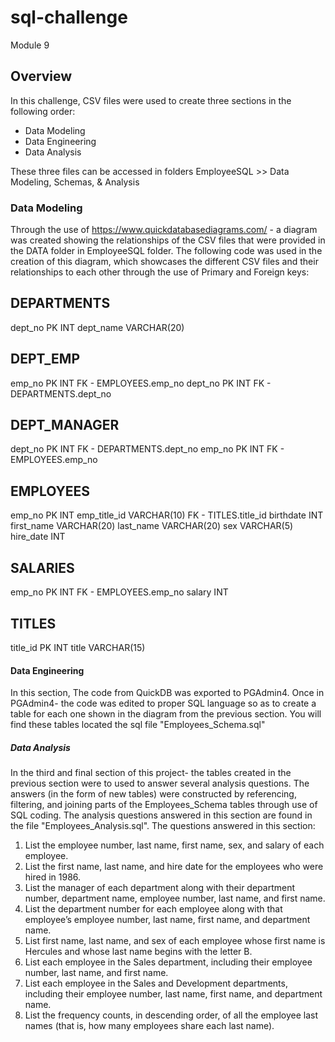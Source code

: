 # sql-challenge
Module 9

## Overview
In this challenge, CSV files were used to create three sections in the following order:
  - Data Modeling
  - Data Engineering
  - Data Analysis

These three files can be accessed in folders EmployeeSQL >> Data Modeling, Schemas, & Analysis

### Data Modeling

Through the use of https://www.quickdatabasediagrams.com/ - a diagram was created showing the relationships of the CSV files that were provided in the DATA folder in EmployeeSQL folder. The following code was used in the creation of this diagram, which showcases the different CSV files and their relationships to each other through the use of Primary and Foreign keys:

DEPARTMENTS
---
dept_no PK INT
dept_name VARCHAR(20)


DEPT_EMP
---
emp_no PK INT FK - EMPLOYEES.emp_no
dept_no PK INT FK - DEPARTMENTS.dept_no


DEPT_MANAGER
---
dept_no PK INT FK - DEPARTMENTS.dept_no
emp_no PK INT FK - EMPLOYEES.emp_no


EMPLOYEES
---
emp_no PK INT
emp_title_id VARCHAR(10) FK - TITLES.title_id
birthdate INT
first_name VARCHAR(20)
last_name VARCHAR(20)
sex VARCHAR(5)
hire_date INT


SALARIES
---
emp_no PK INT FK - EMPLOYEES.emp_no
salary INT


TITLES
---
title_id PK INT
title VARCHAR(15)


#### Data Engineering

In this section, The code from QuickDB was exported to PGAdmin4. Once in PGAdmin4- the code was edited to proper SQL language so as to create a table for each one shown in the diagram from the previous section. You will find these tables located the sql file "Employees_Schema.sql"

##### Data Analysis

In the third and final section of this project- the tables created in the previous section were to used to answer several analysis questions. The answers (in the form of new tables) were constructed by referencing, filtering, and joining parts of the Employees_Schema tables through use of SQL coding. The analysis questions answered in this section are found in the file "Employees_Analysis.sql". The questions answered in this section:

1. List the employee number, last name, first name, sex, and salary of each employee.
2. List the first name, last name, and hire date for the employees who were hired in 1986.
3. List the manager of each department along with their department number, department name, employee number, 
   last name, and first name.
4. List the department number for each employee along with that employee’s employee number, last name, first 
   name, and department name.
5. List first name, last name, and sex of each employee whose first name is Hercules and whose last name begins 
   with the letter B.
6. List each employee in the Sales department, including their employee number, last name, and first name.
7. List each employee in the Sales and Development departments, including their employee number, last name, 
   first name, and department name.
8. List the frequency counts, in descending order, of all the employee last names (that is, how many employees 
   share each last name).


